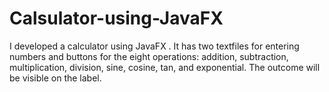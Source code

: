 # Calsulator-using-JavaFX
I developed a calculator using JavaFX . It has two textfiles for entering numbers and buttons for the eight  operations: addition, subtraction, multiplication, division, sine, cosine, tan, and exponential. The  outcome will be visible on the label. 
